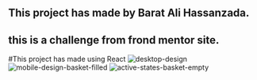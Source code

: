 ## This project has made by Barat Ali Hassanzada.  
## this is a challenge from frond mentor site. 
#This project has made using React
![desktop-design](https://user-images.githubusercontent.com/92392652/186708042-fedbb6a8-8e3a-40bc-a76d-fe69581bde69.jpg)
![mobile-design-basket-filled](https://user-images.githubusercontent.com/92392652/186708063-13e0bd95-7613-47ec-b5c7-2137ca6f2fde.jpg)
![active-states-basket-empty](https://user-images.githubusercontent.com/92392652/186708070-10c8d6ac-c77b-4b9b-a940-3306fab84aa5.jpg)
